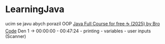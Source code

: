 # LearningJava
 ucim se javu abych porazil OOP
[Java Full Course for free ☕ (2025) by Bro Code](https://www.youtube.com/watch?v=xTtL8E4LzTQ)
Den 1 -> 00:00:00 - 00:47:24
    - printing
    - variables
    - user inputs (Scanner)
